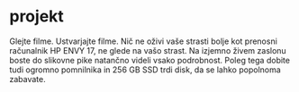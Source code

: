 ﻿# projekt


Glejte filme. Ustvarjajte filme. Nič ne oživi vaše strasti bolje kot prenosni računalnik HP ENVY 17, ne glede na vašo strast. Na izjemno živem zaslonu boste do slikovne pike natančno videli vsako podrobnost. Poleg tega dobite tudi ogromno pomnilnika in 256 GB SSD trdi disk, da se lahko popolnoma zabavate.
